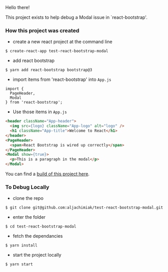 Hello there!

This project exists to help debug a Modal issue in `react-bootstrap'.

### How this project was created

- create a new react project at the command line
```
$ create-react-app test-react-bootstrap-modal
```

- add react bootstrap
```
$ yarn add react-bootstrap bootstrap@3
```

- import items from 'react-bootstrap' into `App.js`
```
import {
  PageHeader,
  Modal
} from 'react-bootstrap';
```

- Use those items in `App.js`
```` html
<header className="App-header">
  <img src={logo} className="App-logo" alt="logo" />
  <h1 className="App-title">Welcome to React</h1>
</header>
<PageHeader>
  <span>React Bootstrap is wired up correctly</span>
</PageHeader>
<Modal show={true}>
  <p>This is a paragraph in the modal</p>
</Modal>
````

You can find a [build of this project here](https://consultant-capabilities-77488.netlify.com/).


### To Debug Locally
- clone the repo
```
$ git clone git@github.com:aljachimiak/test-react-bootstrap-modal.git
```

- enter the folder
```
$ cd test-react-bootstrap-modal
```

- fetch the dependancies
```
$ yarn install
```

- start the project locally
```
$ yarn start
```
